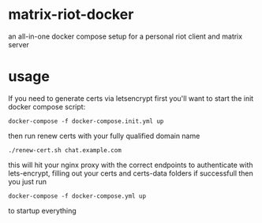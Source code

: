 # matrix-riot-docker
an all-in-one docker compose setup for a personal riot client and matrix server

usage
=====

If you need to generate certs via letsencrypt first you'll want to start the init docker compose script:
```
docker-compose -f docker-compose.init.yml up
```
then run renew certs with your fully qualified domain name
```
./renew-cert.sh chat.example.com
```
this will hit your nginx proxy with the correct endpoints to authenticate with lets-encrypt, filling out your certs and certs-data folders if successfull
then you just run
```
docker-compose -f docker-compose.yml up
```
to startup everything

